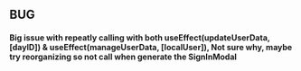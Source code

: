 ## BUG

#### Big issue with repeatly calling with both  useEffect(updateUserData, [dayID]) & useEffect(manageUserData, [localUser]), Not sure why, maybe try reorganizing so not call when generate the SignInModal